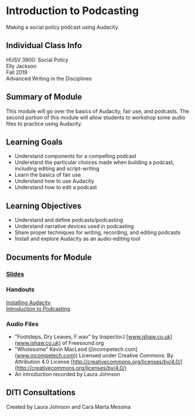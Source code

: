 # Introduction to Podcasting
Making a social policy podcast using Audacity.

## Individual Class Info
HUSV 3900: Social Policy
<br>
Elly Jackson
<br>
Fall 2019
<br>
Advanced Writing in the Disciplines
<br>

## Summary of Module
This module will go over the basics of Audacity, fair use, and podcasts. The second portion of this module will allow students to workshop some audio files to practice using Audacity.

## Learning Goals
- Understand components for a compelling podcast
- Understand the particular choices made when building a podcast, including editing and script-writing
- Learn the basics of fair use
- Understand how to use Audacity
- Understand how to edit a podcast

## Learning Objectives
- Understand and define podcasts/podcasting
- Understand narrative devices used in podcasting
- Share proper techniques for writing, recording, and editing podcasts
- Install and explore Audacity as an audio-editing tool

## Documents for Module

### [Slides](https://github.com/NULabNortheastern/digitalassignmentshowcase/blob/master/audio-editing_podcasting/fa19-jackson-engw3304-audacity/slides.pdf)

### Handouts
[Installing Audacity](https://github.com/NULabNortheastern/digitalassignmentshowcase/blob/master/audio-editing_podcasting/fa19-jackson-engw3304-audacity/handout-install_audacity.pdf)
<br>
[Introduction to Podcasting](https://github.com/NULabNortheastern/digitalassignmentshowcase/blob/master/audio-editing_podcasting/fa19-jackson-engw3304-audacity/handout-intro_to_audacity.pdf)

### Audio Files
- "Footsteps, Dry Leaves, F.wav" by InspectorJ [www.jshaw.co.uk](www.jshaw.co.uk) of Freesound.org
- "Wholesome" Kevin MacLeod ([incompetech.com] (www.incompetech.com))
Licensed under Creative Commons: By Attribution 4.0 License
[http://creativecommons.org/licenses/by/4.0/](http://creativecommons.org/licenses/by/4.0/)
- An introduction recorded by Laura Johnson


## DITI Consultations
Created by Laura Johnson and Cara Marta Messina

